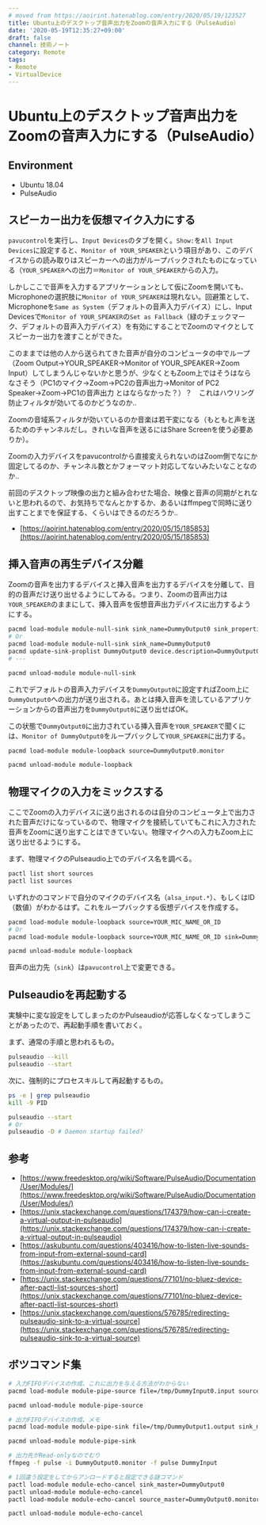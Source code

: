 ```yaml
---
# moved from https://aoirint.hatenablog.com/entry/2020/05/19/123527
title: Ubuntu上のデスクトップ音声出力をZoomの音声入力にする（PulseAudio）
date: '2020-05-19T12:35:27+09:00'
draft: false
channel: 技術ノート
category: Remote
tags:
- Remote
- VirtualDevice
---
```

# Ubuntu上のデスクトップ音声出力をZoomの音声入力にする（PulseAudio）

## Environment
- Ubuntu 18.04
- PulseAudio

## スピーカー出力を仮想マイク入力にする

  `pavucontrol`を実行し、`Input Devices`のタブを開く。`Show:`を`All Input Devices`に設定すると、`Monitor of YOUR_SPEAKER`という項目があり、このデバイスからの読み取りはスピーカーへの出力がループバックされたものになっている（`YOUR_SPEAKER`への出力＝`Monitor of YOUR_SPEAKER`からの入力。

しかしここで音声を入力するアプリケーションとして仮にZoomを開いても、Microphoneの選択肢に`Monitor of YOUR_SPEAKER`は現れない。回避策として、Microphoneを`Same as System`（デフォルトの音声入力デバイス）にし、Input Devicesで`Monitor of YOUR_SPEAKER`の`Set as Fallback`（緑のチェックマーク、デフォルトの音声入力デバイス）を有効にすることでZoomのマイクとしてスピーカー出力を渡すことができた。

このままでは他の人から送られてきた音声が自分のコンピュータの中でループ（Zoom Output→YOUR_SPEAKER→Monitor of YOUR_SPEAKER→Zoom Input）してしまうんじゃないかと思うが、少なくともZoom上ではそうはならなさそう（PC1のマイク→Zoom→PC2の音声出力→Monitor of PC2 Speaker→Zoom→PC1の音声出力 とはならなかった？）？　これはハウリング防止フィルタが効いてるのかどうなのか..

Zoomの音域系フィルタが効いているのか音楽は若干変になる（もともと声を送るためのチャンネルだし。きれいな音声を送るにはShare Screenを使う必要ありか）。

Zoomの入力デバイスをpavucontrolから直接変えられないのはZoom側でなにか固定してるのか、チャンネル数とかフォーマット対応してないみたいなことなのか..

前回のデスクトップ映像の出力と組み合わせた場合、映像と音声の同期がとれないと思われるので、お気持ちでなんとかするか、あるいはffmpegで同時に送り出すことまでを保証する、くらいはできるのだろうか..

- [https://aoirint.hatenablog.com/entry/2020/05/15/185853](https://aoirint.hatenablog.com/entry/2020/05/15/185853)

## 挿入音声の再生デバイス分離
Zoomの音声を出力するデバイスと挿入音声を出力するデバイスを分離して、目的の音声だけ送り出せるようにしてみる。つまり、Zoomの音声出力は`YOUR_SPEAKER`のままにして、挿入音声を仮想音声出力デバイスに出力するようにする。

```sh
pacmd load-module module-null-sink sink_name=DummyOutput0 sink_properties=device.description=DummyOutput0
# Or
pacmd load-module module-null-sink sink_name=DummyOutput0
pacmd update-sink-proplist DummyOutput0 device.description=DummyOutput0
# ---

pacmd unload-module module-null-sink
```

これでデフォルトの音声入力デバイスを`DummyOutput0`に設定すればZoom上に`DummyOutput0`への出力が送り出される。あとは挿入音声を流しているアプリケーションからの音声出力を`DummyOutput0`に送り出せばOK。

この状態で`DummyOutput0`に出力されている挿入音声を`YOUR_SPEAKER`で聞くには、`Monitor of DummyOutput0`をループバックして`YOUR_SPEAKER`に出力する。

```sh
pacmd load-module module-loopback source=DummyOutput0.monitor

pacmd unload-module module-loopback
```

## 物理マイクの入力をミックスする
ここでZoomの入力デバイスに送り出されるのは自分のコンピュータ上で出力された音声だけになっているので、物理マイクを接続していてもこれに入力された音声をZoomに送り出すことはできていない。物理マイクへの入力もZoom上に送り出せるようにする。

まず、物理マイクのPulseaudio上でのデバイス名を調べる。

```sh
pactl list short sources
pactl list sources
```

いずれかのコマンドで自分のマイクのデバイス名（`alsa_input.*`）、もしくはID（数値）がわかるはず。これをループバックする仮想デバイスを作成する。

```sh
pacmd load-module module-loopback source=YOUR_MIC_NAME_OR_ID
# Or
pacmd load-module module-loopback source=YOUR_MIC_NAME_OR_ID sink=DummyOutput0

pacmd unload-module module-loopback
```

音声の出力先（`sink`）は`pavucontrol`上で変更できる。


## Pulseaudioを再起動する

実験中に変な設定をしてしまったのかPulseaudioが応答しなくなってしまうことがあったので、再起動手順を書いておく。

まず、通常の手順と思われるもの。

```sh
pulseaudio --kill
pulseaudio --start
```

次に、強制的にプロセスキルして再起動するもの。

```sh
ps -e | grep pulseaudio
kill -9 PID

pulseaudio --start
# Or
pulseaudio -D # Daemon startup failed?
```

## 参考
- [https://www.freedesktop.org/wiki/Software/PulseAudio/Documentation/User/Modules/](https://www.freedesktop.org/wiki/Software/PulseAudio/Documentation/User/Modules/)
- [https://unix.stackexchange.com/questions/174379/how-can-i-create-a-virtual-output-in-pulseaudio](https://unix.stackexchange.com/questions/174379/how-can-i-create-a-virtual-output-in-pulseaudio)
- [https://askubuntu.com/questions/403416/how-to-listen-live-sounds-from-input-from-external-sound-card](https://askubuntu.com/questions/403416/how-to-listen-live-sounds-from-input-from-external-sound-card)
- [https://unix.stackexchange.com/questions/77101/no-bluez-device-after-pactl-list-sources-short](https://unix.stackexchange.com/questions/77101/no-bluez-device-after-pactl-list-sources-short)
- [https://unix.stackexchange.com/questions/576785/redirecting-pulseaudio-sink-to-a-virtual-source](https://unix.stackexchange.com/questions/576785/redirecting-pulseaudio-sink-to-a-virtual-source)

## ボツコマンド集
```sh
# 入力FIFOデバイスの作成、これに出力を与える方法がわからない
pacmd load-module module-pipe-source file=/tmp/DummyInput0.input source_name=DummyInput0 source_properties=device.description=DummyInput0

pacmd unload-module module-pipe-source
```

```sh
# 出力FIFOデバイスの作成、メモ
pacmd load-module module-pipe-sink file=/tmp/DummyOutput1.output sink_name=DummyOutput1 sink_properties=device.description=DummyOutput1

pacmd unload-module module-pipe-sink
```

```sh
# 出力先がRead-onlyなのでむり
ffmpeg -f pulse -i DummyOutput0.monitor -f pulse DummyInput
```

```sh
# 1回違う設定をしてからアンロードすると設定できる謎コマンド
pactl load-module module-echo-cancel sink_master=DummyOutput0
pactl unload-module module-echo-cancel
pactl load-module module-echo-cancel source_master=DummyOutput0.monitor

pactl unload-module module-echo-cancel
```
